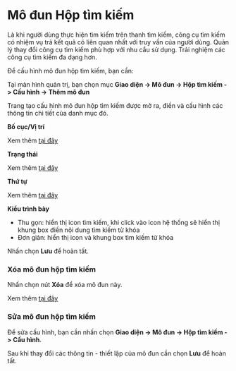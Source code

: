 # Mô đun Hộp tìm kiếm

Là khi người dùng thực hiện tìm kiếm trên thanh tìm kiếm, công cụ tìm kiếm có nhiệm vụ trả kết quả có liên quan nhất với truy vấn của người dùng. Quản lý thay đổi công cụ tìm kiếm phù hợp với nhu cầu sử dụng. Trải nghiệm các công cụ tìm kiếm đa dạng hơn.

Để cấu hình mô đun hộp tìm kiếm, bạn cần:

Tại màn hình quản trị, bạn chọn mục **Giao diện -> Mô đun -> Hộp tìm kiếm -> Cấu hình -> Thêm mô đun**

Trang tạo cấu hình mô đun hộp tìm kiếm được mở ra, điền và cấu hình các thông tin chi tiết của danh mục đó.

**Bố cục/Vị trí**

Xem thêm [tại đây](https://pisale.osd.vn/docs/common/logic#b%E1%BB%91-c%E1%BB%A5c-v%C3%A0-v%E1%BB%8B-tr%C3%AD)

**Trạng thái**

Xem thêm [tại đây](https://pisale.osd.vn/docs/common/logic#tr%E1%BA%A1ng-th%C3%A1i)

**Thứ tự**

Xem thêm [tại đây](https://pisale.osd.vn/docs/common/logic#th%E1%BB%A9-t%E1%BB%B1-s%E1%BA%AFp-x%E1%BA%BFp-l%C3%A0-s%E1%BB%91-ch%E1%BB%89-%C4%91%E1%BB%8Bnh)

**Kiểu trình bày**

- Thu gọn: hiển thị icon tìm kiếm, khi click vào icon hệ thống sẽ hiển thị khung box điền nội dung tìm kiếm từ khóa
- Đơn giản: hiển thị icon và khung box tìm kiếm từ khóa

Nhấn chọn **Lưu** để hoàn tất.

### Xóa mô đun hộp tìm kiếm

Nhấn chọn nút **Xóa** để xóa mô đun này.

Xem thêm [tại đây](https://pisale.osd.vn/docs/common/logic#x%C3%B3a-c%C3%A1c-m%E1%BB%A5c-c%C3%A1c-th%C3%A0nh-ph%E1%BA%A7n-th%C3%B4ng-tin)

### Sửa mô đun hộp tìm kiếm

Để sửa cấu hình, bạn cần nhấn chọn **Giao diện -> Mô đun -> Hộp tìm kiếm -> Cấu hình**.

Sau khi thay đổi các thông tin - thiết lập của mô đun cần chọn **Lưu** để hoàn tất.
